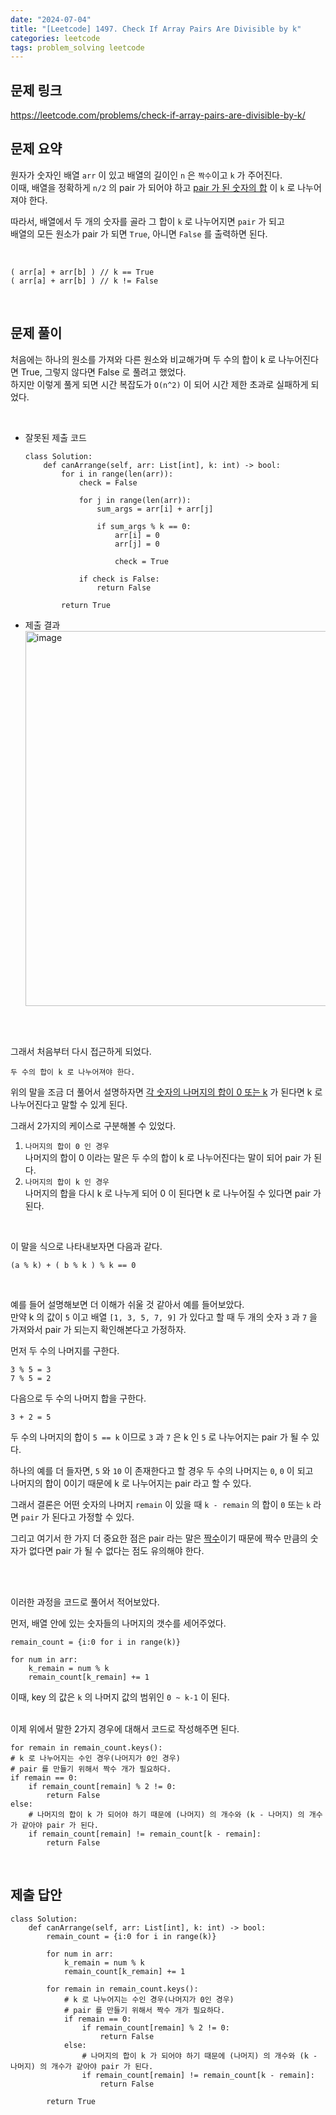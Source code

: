 ```yaml
---
date: "2024-07-04"
title: "[Leetcode] 1497. Check If Array Pairs Are Divisible by k"
categories: leetcode
tags: problem_solving leetcode
---
```


## 문제 링크
https://leetcode.com/problems/check-if-array-pairs-are-divisible-by-k/


## 문제 요약
원자가 숫자인 배열 `arr` 이 있고 배열의 길이인 `n` 은 `짝수`이고 `k` 가 주어진다.  
이때, 배열을 정확하게 `n/2` 의 pair 가 되어야 하고 <U>pair 가 된 숫자의 합</U> 이 `k` 로 나누어져야 한다.  

따라서, 배열에서 두 개의 숫자를 골라 그 합이 `k` 로 나누어지면 `pair` 가 되고  
배열의 모든 원소가 pair 가 되면 `True`, 아니면 `False` 를 출력하면 된다.  

<br>

```
( arr[a] + arr[b] ) // k == True
( arr[a] + arr[b] ) // k != False
```

<br>

## 문제 풀이

처음에는 하나의 원소를 가져와 다른 원소와 비교해가며 두 수의 합이 k 로 나누어진다면 True, 그렇지 않다면 False 로 풀려고 했었다.  
하지만 이렇게 풀게 되면 시간 복잡도가 `O(n^2)` 이 되어 시간 제한 초과로 실패하게 되었다.  
  
<br>

* 잘못된 제출 코드
    ```
    class Solution:
        def canArrange(self, arr: List[int], k: int) -> bool:
            for i in range(len(arr)):
                check = False

                for j in range(len(arr)):
                    sum_args = arr[i] + arr[j]

                    if sum_args % k == 0:
                        arr[i] = 0
                        arr[j] = 0

                        check = True

                if check is False:
                    return False

            return True
    ```

* 제출 결과  
    <img width="600" alt="image" src="https://github.com/JIKOID/jikoid.github.io/assets/48994100/1e8441f9-34c6-49ae-a638-af4afe6fed97">

<br><br>

그래서 처음부터 다시 접근하게 되었다.  

`두 수의 합이 k 로 나누어져야 한다.`  
  
위의 말을 조금 더 풀어서 설명하자면 <U>각 숫자의 나머지의 합이 0 또는 k</U> 가 된다면 k 로 나누어진다고 말할 수 있게 된다.  

그래서 2가지의 케이스로 구분해볼 수 있었다.  

1. `나머지의 합이 0 인 경우`  
    나머지의 합이 0 이라는 말은 두 수의 합이 k 로 나누어진다는 말이 되어 pair 가 된다.  
2. `나머지의 합이 k 인 경우`  
    나머지의 합을 다시 k 로 나누게 되어 0 이 된다면 k 로 나누어질 수 있다면 pair 가 된다.

<br>
  
이 말을 식으로 나타내보자면 다음과 같다.  

```
(a % k) + ( b % k ) % k == 0
```
<br>

예를 들어 설명해보면 더 이해가 쉬울 것 같아서 예를 들어보았다.  
만약 k 의 값이 `5` 이고 배열 `[1, 3, 5, 7, 9]` 가 있다고 할 때 두 개의 숫자 `3` 과 `7` 을 가져와서 pair 가 되는지 확인해본다고 가정하자.  
  
  
먼저 두 수의 나머지를 구한다.

```
3 % 5 = 3
7 % 5 = 2
```
  
다음으로 두 수의 나머지 합을 구한다.  

```
3 + 2 = 5
```
  
두 수의 나머지의 합이 `5 == k` 이므로 `3` 과 `7` 은 k 인 `5` 로 나누어지는 pair 가 될 수 있다.  
  
하나의 예를 더 들자면, `5` 와 `10` 이 존재한다고 할 경우 두 수의 나머지는 `0`, `0` 이 되고  
나머지의 합이 0이기 때문에 k 로 나누어지는 pair 라고 할 수 있다.  


그래서 결론은 어떤 숫자의 나머지 `remain` 이 있을 때 `k - remain` 의 합이 `0` 또는 `k` 라면 `pair` 가 된다고 가정할 수 있다.  

그리고 여기서 한 가지 더 중요한 점은 pair 라는 말은 <U>짝수</U>이기 때문에 짝수 만큼의 숫자가 없다면 pair 가 될 수 없다는 점도 유의해야 한다.  
  
<br><br>
  
이러한 과정을 코드로 풀어서 적어보았다.  
  
먼저, 배열 안에 있는 숫자들의 나머지의 갯수를 세어주었다.  
  
```
remain_count = {i:0 for i in range(k)}

for num in arr:
    k_remain = num % k
    remain_count[k_remain] += 1
```
  

이때, key 의 값은 `k` 의 나머지 값의 범위인 `0 ~ k-1` 이 된다.  
<br>

이제 위에서 말한 2가지 경우에 대해서 코드로 작성해주면 된다.

```
for remain in remain_count.keys():
# k 로 나누어지는 수인 경우(나머지가 0인 경우)
# pair 를 만들기 위해서 짝수 개가 필요하다.
if remain == 0:
    if remain_count[remain] % 2 != 0:
        return False
else:
    # 나머지의 합이 k 가 되어야 하기 때문에 (나머지) 의 개수와 (k - 나머지) 의 개수가 같아야 pair 가 된다.
    if remain_count[remain] != remain_count[k - remain]:
        return False
```

<br>


## 제출 답안
```
class Solution:
    def canArrange(self, arr: List[int], k: int) -> bool:
        remain_count = {i:0 for i in range(k)}

        for num in arr:
            k_remain = num % k
            remain_count[k_remain] += 1

        for remain in remain_count.keys():
            # k 로 나누어지는 수인 경우(나머지가 0인 경우)
            # pair 를 만들기 위해서 짝수 개가 필요하다.
            if remain == 0:
                if remain_count[remain] % 2 != 0:
                    return False
            else:
                # 나머지의 합이 k 가 되어야 하기 때문에 (나머지) 의 개수와 (k - 나머지) 의 개수가 같아야 pair 가 된다.
                if remain_count[remain] != remain_count[k - remain]:
                    return False

        return True
```